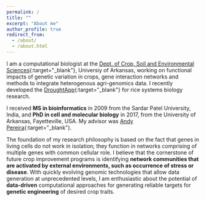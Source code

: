 ```yaml
---
permalink: /
title: ""
excerpt: "About me"
author_profile: true
redirect_from: 
  - /about/
  - /about.html
---
```


I am a computational biologist at the [Dept. of Crop, Soil and Environmental Sciences](https://crop-soil-environmental-sciences.uark.edu/){:target="_blank"}, Universiy of Arkansas, working on functional impacts of genetic variation in crops, gene interaction networks and methods to integrate heterogenous agri-genomics data. I recently developed the [DroughtApp](http://rrn.uark.edu/shiny/apps/rrn/){:target="_blank"} for rice systems biology research.

I received **MS in bioinformatics** in 2009 from the Sardar Patel University, India, and **PhD in cell and molecular biology** in 2017, from the University of Arkansas, Fayetteville, USA. My advisor was [Andy Pereira](https://crop-soil-environmental-sciences.uark.edu/people/faculty-directory/uid/apereira/name/Andy+Pereira/){:target="_blank"}. 

The foundation of my research philosophy is based on the fact that genes in living cells do not work in isolation; they function in networks comprising of multiple genes with common cellular role. I believe that the cornerstone of future crop improvement programs is identifying **network communities that are activated by external environments, such as occurrence of stress or disease**. With quickly evolving genomic technologies that allow data generation at unprecedented levels, I am enthusiastic about the potential of **data-driven** computational approaches for generating reliable targets for **genetic engineering** of desired crop traits.


